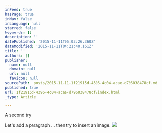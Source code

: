 ```yaml
---
inFeed: true
hasPage: true
inNav: false
inLanguage: null
starred: false
keywords: []
description: ''
datePublished: '2015-11-11T05:03:26.360Z'
dateModified: '2015-11-11T04:21:40.161Z'
title: ''
authors: []
publisher:
  name: null
  domain: null
  url: null
  favicon: null
sourcePath: _posts/2015-11-11-1f21915d-4396-4c04-acae-d796038478cf.md
published: true
url: 1f21915d-4396-4c04-acae-d796038478cf/index.html
_type: Article

---
```

A second try

Let's add a paragraph ... then try to insert an image.
![](https://the-grid-user-content.s3-us-west-2.amazonaws.com/6818e18b-c3e6-4b23-ab24-39c8f662f6f3.jpg)
